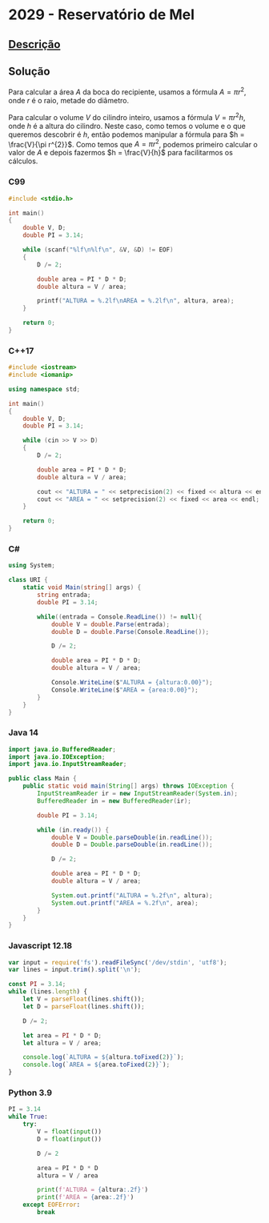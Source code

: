 # 2029 - Reservatório de Mel

## [Descrição](https://www.beecrowd.com.br/judge/pt/problems/view/2029)

## Solução

Para calcular a área $A$ da boca do recipiente, usamos a fórmula $A = \pi r^{2}$, onde $r$ é o raio, metade do diâmetro.

Para calcular o volume $V$ do cilindro inteiro, usamos a fórmula $V = \pi r^{2} h$, onde $h$ é a altura do cilindro. Neste caso, como temos o volume e o que queremos descobrir é $h$, então podemos manipular a fórmula para $h = \frac{V}{\pi r^{2}}$. Como temos que $A = \pi r^{2}$, podemos primeiro calcular o valor de $A$ e depois fazermos $h = \frac{V}{h}$ para facilitarmos os cálculos.

### C99

```c
#include <stdio.h>

int main()
{
    double V, D;
    double PI = 3.14;

    while (scanf("%lf\n%lf\n", &V, &D) != EOF)
    {
        D /= 2;

        double area = PI * D * D;
        double altura = V / area;

        printf("ALTURA = %.2lf\nAREA = %.2lf\n", altura, area);
    }

    return 0;
}
```

### C++17

```cpp
#include <iostream>
#include <iomanip>

using namespace std;

int main()
{
    double V, D;
    double PI = 3.14;

    while (cin >> V >> D)
    {
        D /= 2;

        double area = PI * D * D;
        double altura = V / area;

        cout << "ALTURA = " << setprecision(2) << fixed << altura << endl;
        cout << "AREA = " << setprecision(2) << fixed << area << endl;
    }

    return 0;
}
```

### C#

```cs
using System;

class URI {
    static void Main(string[] args) {
        string entrada;
        double PI = 3.14;

        while((entrada = Console.ReadLine()) != null){
            double V = double.Parse(entrada);
            double D = double.Parse(Console.ReadLine());

            D /= 2;

            double area = PI * D * D;
            double altura = V / area;

            Console.WriteLine($"ALTURA = {altura:0.00}");
            Console.WriteLine($"AREA = {area:0.00}");
        }
    }
}
```

### Java 14

```java
import java.io.BufferedReader;
import java.io.IOException;
import java.io.InputStreamReader;

public class Main {
    public static void main(String[] args) throws IOException {
        InputStreamReader ir = new InputStreamReader(System.in);
        BufferedReader in = new BufferedReader(ir);

        double PI = 3.14;

        while (in.ready()) {
            double V = Double.parseDouble(in.readLine());
            double D = Double.parseDouble(in.readLine());

            D /= 2;

            double area = PI * D * D;
            double altura = V / area;

            System.out.printf("ALTURA = %.2f\n", altura);
            System.out.printf("AREA = %.2f\n", area);
        }
    }
}
```

### Javascript 12.18

```js
var input = require('fs').readFileSync('/dev/stdin', 'utf8');
var lines = input.trim().split('\n');

const PI = 3.14;
while (lines.length) {
    let V = parseFloat(lines.shift());
    let D = parseFloat(lines.shift());

    D /= 2;

    let area = PI * D * D;
    let altura = V / area;

    console.log(`ALTURA = ${altura.toFixed(2)}`);
    console.log(`AREA = ${area.toFixed(2)}`);
}
```

### Python 3.9

```py
PI = 3.14
while True:
    try:
        V = float(input())
        D = float(input())

        D /= 2

        area = PI * D * D
        altura = V / area

        print(f'ALTURA = {altura:.2f}')
        print(f'AREA = {area:.2f}')
    except EOFError:
        break
```